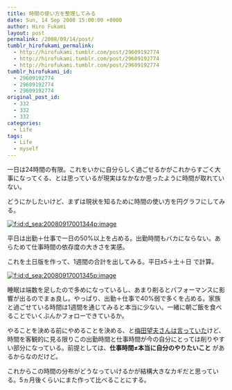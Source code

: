 ```yaml
---
title: 時間の使い方を整理してみる
date: Sun, 14 Sep 2008 15:00:00 +0000
author: Hiro Fukami
layout: post
permalink: /2008/09/14/post/
tumblr_hirofukami_permalink:
  - http://hirofukami.tumblr.com/post/29609192774
  - http://hirofukami.tumblr.com/post/29609192774
  - http://hirofukami.tumblr.com/post/29609192774
tumblr_hirofukami_id:
  - 29609192774
  - 29609192774
  - 29609192774
original_post_id:
  - 332
  - 332
  - 332
categories:
  - Life
tags:
  - Life
  - myself
---
```

<div class="section">
  <p>
    一日は24時間の有限。これをいかに自分らしく過ごせるかがこれからすごく大事になってくる、とは思っているが現実はなかなか思ったように時間が取れていない。
  </p>
  
  <p>
    どうにかしたいけど、まずは現状を知るために時間の使い方を円グラフにしてみる。
  </p>
  
  <p>
    <a href="http://f.hatena.ne.jp/d_sea/20080917001344" class="hatena-fotolife" target="_blank"><img src="http://cdn-ak.f.st-hatena.com/images/fotolife/d/d_sea/20080917/20080917001344.png?w=830" alt="f:id:d_sea:20080917001344p:image" title="f:id:d_sea:20080917001344p:image" class="hatena-fotolife" data-recalc-dims="1" /></a>
  </p>
  
  <p>
    平日は出勤＋仕事で一日の50%以上を占める。出勤時間もバカにならない。あらためて仕事時間の依存度の大きさを実感。
  </p>
  
  <p>
    これを土日版を作って、1週間の合計を出してみる。平日x5＋土＋日 で計算。
  </p>
  
  <p>
    <a href="http://f.hatena.ne.jp/d_sea/20080917001345" class="hatena-fotolife" target="_blank"><img src="http://cdn-ak.f.st-hatena.com/images/fotolife/d/d_sea/20080917/20080917001345.png?w=830" alt="f:id:d_sea:20080917001345p:image" title="f:id:d_sea:20080917001345p:image" class="hatena-fotolife" data-recalc-dims="1" /></a>
  </p>
  
  <p>
    睡眠は端数を足したので多めになっているし、あまり削るとパフォーマンスに影響が出るのでまぁ良し。やっぱり、出勤＋仕事で40%弱で多くを占める。家族と過ごせている時間は1週間を通じてみると本当に少ない。一緒に朝ご飯を食べることでいくぶんかフォローできているか。
  </p>
  
  <p>
    やることを決める前にやめることを決める、と<a href="http://www.chikumashobo.co.jp/special/webjidai/making/" target="_blank">梅田望夫さんは言っていた</a>けど、時間を客観的に見る限りこの出勤時間と仕事時間が今の自分にとっては削りやすい部分になっている。前提としては、<span style="font-weight:bold;">仕事時間≠本当に自分のやりたいこと</span> があるからなのだけど。
  </p>
  
  <p>
    これからこの時間の分布がどうなっていけるかが結構大きなカギだと思っている。5ヵ月後くらいにまた作って比べることにする。
  </p>
</div>